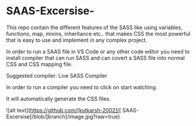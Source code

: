 # SAAS-Excersise-
This repo contain the different features of the SASS like using variables, functions, map, mixins, inheritance etc.. that makes CSS the most powerful that is easy to use and implement in any complex project.

In order to run a SAAS file in VS Code or any other code editor you need to install compiler that can run SASS and can covert a SASS file into normal CSS and CSS mapping file.

Suggested compiler: Live SASS Compiler

In order to run a compiler you need to click on start watching.

It will automatically generate the CSS files.

![alt text](https://github.com/[kutkarsh-2002]/[
SAAS-Excersise]/blob/[branch]/image.jpg?raw=true)
